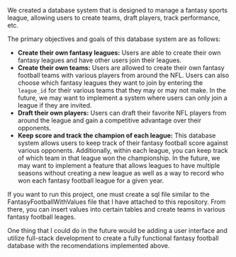 We created a database system that is designed to manage a fantasy sports league, allowing users to create teams, draft players, track performance, etc.

The primary objectives and goals of this database system are as follows:

- **Create their own fantasy leagues:** Users are able to create their own fantasy leagues and have other users join their leagues.
- **Create their own teams:** Users are allowed to create their own fantasy football teams with various players from around the NFL. Users can also choose which fantasy leagues they want to join by entering the `league_id` for their various teams that they may or may not make. In the future, we may want to implement a system where users can only join a league if they are invited.
- **Draft their own players:** Users can draft their favorite NFL players from around the league and gain a competitive advantage over their opponents.
- **Keep score and track the champion of each league:** This database system allows users to keep track of their fantasy football score against various opponents. Additionally, within each league, you can keep track of which team in that league won the championship. In the future, we may want to implement a feature that allows leagues to have multiple seasons without creating a new league as well as a way to record who won each fantasy football league for a given year.

If you want to run this project, one must create a sql file similar to the FantasyFootballWithValues file that I have attached to this repository.  From there, you can insert values into certain tables and create teams in various fantasy football leages.

One thing that I could do in the future would be adding a user interface and utilize full-stack development to create a fully functional fantasy football database with the recomendations implemented above.
